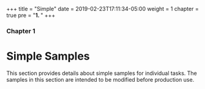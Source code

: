 +++
title = "Simple"
date = 2019-02-23T17:11:34-05:00
weight = 1
chapter = true
pre = "<b>1. </b>"
+++

### Chapter 1

# Simple Samples

This section provides details about simple samples for individual tasks.  The samples in this section are intended to be modified before production use.